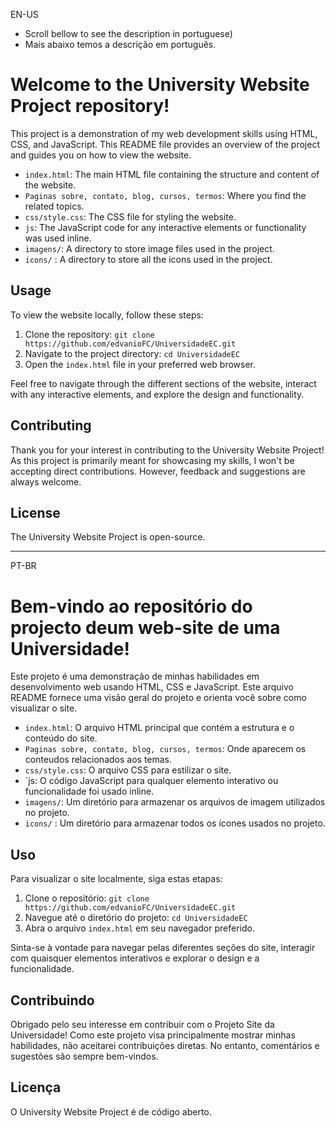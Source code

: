 EN-US
- Scroll bellow to see the description in portuguese)
- Mais abaixo temos a descrição em português.

# Welcome to the University Website Project repository! 
This project is a demonstration of my web development skills using HTML, CSS, and JavaScript. 
This README file provides an overview of the project and guides you on how to view the website.


- `index.html`: The main HTML file containing the structure and content of the website.
- `Paginas sobre, contato, blog, cursos, termos`: Where you find the related topics.
- `css/style.css`: The CSS file for styling the website.
- `js`: The JavaScript code for any interactive elements or functionality was used inline.
- `imagens/`: A directory to store image files used in the project.
- `icons/` : A directory to store all the icons used in the project.

## Usage
To view the website locally, follow these steps:

1. Clone the repository: `git clone https://github.com/edvanioFC/UniversidadeEC.git`
2. Navigate to the project directory: `cd UniversidadeEC`
3. Open the `index.html` file in your preferred web browser.

Feel free to navigate through the different sections of the website, interact with any interactive elements, and explore the design and functionality.

## Contributing
Thank you for your interest in contributing to the University Website Project! As this project is primarily meant for showcasing my skills, I won't be accepting direct contributions. However, feedback and suggestions are always welcome.

## License
The University Website Project is open-source.
_______________________________________________________________________________________________________________
PT-BR
# Bem-vindo ao repositório do projecto deum web-site de uma Universidade!
Este projeto é uma demonstração de minhas habilidades em desenvolvimento web usando HTML, CSS e JavaScript.
Este arquivo README fornece uma visão geral do projeto e orienta você sobre como visualizar o site.


- `index.html`: O arquivo HTML principal que contém a estrutura e o conteúdo do site.
- `Paginas sobre, contato, blog, cursos, termos`: Onde aparecem os conteudos relacionados aos temas.
- `css/style.css`: O arquivo CSS para estilizar o site.
- `js: O código JavaScript para qualquer elemento interativo ou funcionalidade foi usado inline.
- `imagens/`: Um diretório para armazenar os arquivos de imagem utilizados no projeto.
- `icons/` : Um diretório para armazenar todos os ícones usados no projeto.

## Uso
Para visualizar o site localmente, siga estas etapas:

1. Clone o repositório: `git clone https://github.com/edvanioFC/UniversidadeEC.git`
2. Navegue até o diretório do projeto: `cd UniversidadeEC`
3. Abra o arquivo `index.html` em seu navegador preferido.

Sinta-se à vontade para navegar pelas diferentes seções do site, interagir com quaisquer elementos interativos e explorar o design e a funcionalidade.

## Contribuindo
Obrigado pelo seu interesse em contribuir com o Projeto Site da Universidade! Como este projeto visa principalmente mostrar minhas habilidades, não aceitarei contribuições diretas. No entanto, comentários e sugestões são sempre bem-vindos.

## Licença
O University Website Project é de código aberto.
